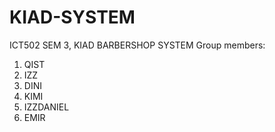 # KIAD-SYSTEM
ICT502 SEM 3, KIAD BARBERSHOP SYSTEM
Group members:
1) QIST
2) IZZ
3) DINI
4) KIMI
5) IZZDANIEL
6) EMIR